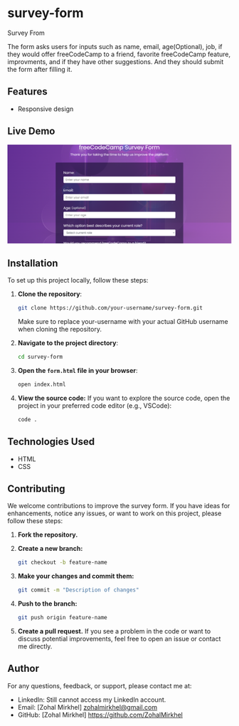 # survey-form
Survey From 

The form asks users for inputs such as name, email, age(Optional), job, if they would offer freeCodeCamp to a friend, favorite freeCodeCamp feature, improvments, and if they have other suggestions.
And they should submit the form after filling it. 


## Features

- Responsive design


## Live Demo
![alt text](sf.PNG)

## Installation
To set up this project locally, follow these steps:

1. **Clone the repository**:
   ```bash
   git clone https://github.com/your-username/survey-form.git
   ```
   Make sure to replace your-username with your actual GitHub username when cloning the repository.

2. **Navigate to the project directory**:
   ```bash
   cd survey-form
   ```

3. **Open the `form.html` file in your browser**:
   ```bash
   open index.html
   ```
   
4. **View the source code:**
If you want to explore the source code, open the project in your preferred code editor (e.g., VSCode):
   ```bash
   code .
   ```


## Technologies Used

- HTML
- CSS

## Contributing
We welcome contributions to improve the survey form. If you have ideas for enhancements, notice any issues, or want to work on this project, please follow these steps:

1. **Fork the repository.**

2. **Create a new branch:**
   ```bash
   git checkout -b feature-name
   ```

3. **Make your changes and commit them:**
   ```bash
   git commit -m "Description of changes"
   ```

4. **Push to the branch:**
   ```bash
   git push origin feature-name
   ```

5. **Create a pull request.**
If you see a problem in the code or want to discuss potential improvements, feel free to open an issue or contact me directly.


## Author
For any questions, feedback, or support, please contact me at:
- LinkedIn: Still cannot access my LinkedIn account.
- Email: [Zohal Mirkhel] zohalmirkhel@gmail.com
- GitHub: [Zohal Mirkhel] https://github.com/ZohalMirkhel 